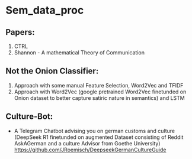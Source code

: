 # Sem_data_proc

## Papers:

1. CTRL
2. Shannon - A mathematical Theory of Communication


## Not the Onion Classifier:

1. Approach with some manual Feature Selection, Word2Vec and TFIDF
2. Approach with Word2Vec (google pretrained Word2Vec finetunded on Onion dataset to better capture satiric nature in semantics) and LSTM

## Culture-Bot:
- A Telegram Chatbot advising you on german customs and culture (DeepSeek R1 finetunded on augmented Dataset consisting of Reddit AskAGerman and a culture Advisor from Goethe University)
  https://github.com/JRoemisch/DeepseekGermanCultureGuide
